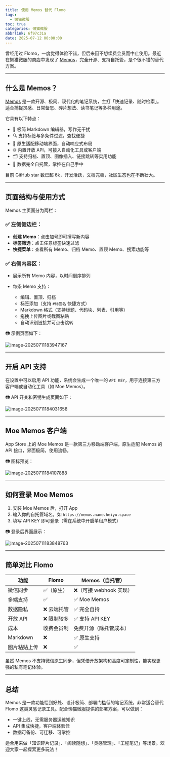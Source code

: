 ```yaml
---
title: 使用 Memos 替代 Flomo
tags:
  - 懒猫微服
toc: true
categories: 懒猫微服
abbrlink: 6f97c31a
date: 2025-07-12 00:00:00
---
```


曾经用过 Flomo，一度觉得体验不错，但后来因不想续费会员而中止使用。最近在懒猫微服的商店中发现了 [Memos](https://github.com/usememos/memos)，完全开源、支持自托管，是个很不错的替代方案。

---

## 什么是 Memos？

[Memos](https://github.com/usememos/memos) 是一款开源、极简、现代化的笔记系统，主打「快速记录、随时检索」。适合捕捉灵感、日常备忘、碎片想法、读书笔记等多种用途。

它具有以下特点：

<!-- more -->

- 🧩 极简 Markdown 编辑器，写作无干扰
- 🔍 支持标签与多条件过滤，查找便捷
- 📱 原生适配移动端界面，自动响应式布局
- 🌐 内置开放 API，可接入自动化工具或客户端
- 🗂 支持归档、置顶、图像插入、链接跳转等实用功能
- 🔐 数据完全自托管，掌控在自己手中

目前 GitHub star 数已超 6k，开发活跃，文档完善，社区生态也在不断壮大。

---

## 页面结构与使用方式

Memos 主页面分为两栏：

### ✅ 左侧侧边栏：

- **创建 Memo**：点击加号即可撰写新内容
- **标签筛选**：点击任意标签快速过滤
- **快捷菜单**：查看所有 Memo、归档 Memo、置顶 Memo、搜索功能等

### ✅ 右侧内容区：

- 展示所有 Memo 内容，以时间倒序排列
- 每条 Memo 支持：

  - 编辑、置顶、归档
  - 标签添加（支持 `#标签名` 快捷方式）
  - Markdown 格式（支持标题、代码块、列表、引用等）
  - 拖拽上传图片或截图粘贴
  - 自动识别链接并可点击跳转

📷 示例页面如下：

![image-20250711183947167](https://raw.githubusercontent.com/cloudsmithy/picgo-imh/master/image-20250711183947167.png)

---

## 开启 API 支持

在设置中可以启用 API 功能，系统会生成一个唯一的 `API KEY`，用于连接第三方客户端或自动化工具（如 Moe Memos）。

📷 API 开关和密钥生成页面如下：

![image-20250711184031658](https://raw.githubusercontent.com/cloudsmithy/picgo-imh/master/image-20250711184031658.png)

---

## Moe Memos 客户端

App Store 上的 Moe Memos 是一款第三方移动端客户端，原生适配 Memos 的 API 接口，界面极简，使用流畅。

📷 图标预览：

![image-20250711184107888](https://raw.githubusercontent.com/cloudsmithy/picgo-imh/master/image-20250711184107888.png)

---

## 如何登录 Moe Memos

1. 安装 Moe Memos 后，打开 App
2. 输入你的自托管域名，如 `https://memos.name.heiyu.space`
3. 填写 API KEY 即可登录（需在系统中开启单租户模式）

📷 登录后界面展示：

![image-20250711183848763](https://raw.githubusercontent.com/cloudsmithy/picgo-imh/master/image-20250711183848763.png)

---

## 简单对比 Flomo

| 功能         | Flomo       | Memos（自托管）         |
| ------------ | ----------- | ----------------------- |
| 微信同步     | ✅（原生）  | ❌（可接 webhook 实现） |
| 多端支持     | ✅          | ✅ Moe Memos            |
| 数据隐私     | ❌ 云端托管 | ✅ 完全自持             |
| 开放 API     | ❌ 限制较多 | ✅ 支持 API KEY         |
| 成本         | 收费会员制  | 免费开源（除托管成本）  |
| Markdown     | ❌          | ✅ 原生支持             |
| 图片粘贴上传 | ❌          | ✅                      |

虽然 Memos 不支持微信原生同步，但凭借开放架构和高度可定制性，能实现更强的私有笔记体验。

---

## 总结

Memos 是一款功能恰到好处、设计极简、部署门槛低的笔记系统，非常适合替代 Flomo 这类灵感记录工具。配合懒猫微服提供的部署方案，可以做到：

- 一键上线，无需服务器运维知识
- API 集成快捷，客户端体验佳
- 数据可备份、可迁移、可掌控

适合用来做「知识碎片记录」、「阅读随想」、「灵感管理」、「工程笔记」等场景。欢迎大家一起探索更多玩法！
